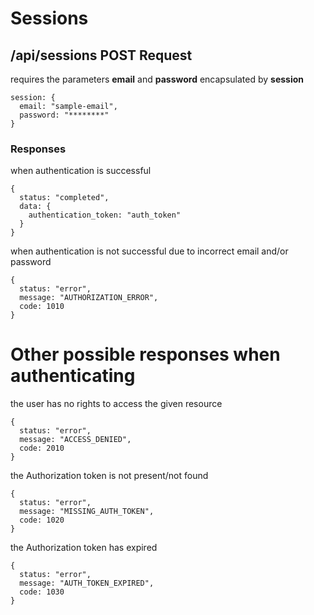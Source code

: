# Sessions

## /api/sessions **POST Request**
  requires the parameters **email** and **password** encapsulated by **session**

    session: {
      email: "sample-email",
      password: "********"
    }

### Responses
  when authentication is successful

    {
      status: "completed",
      data: {
        authentication_token: "auth_token"
      } 
    }

  when authentication is not successful due to incorrect email and/or password

    {
      status: "error",
      message: "AUTHORIZATION_ERROR",
      code: 1010
    }

# Other possible responses when authenticating
  the user has no rights to access the given resource
  
    {
      status: "error",
      message: "ACCESS_DENIED",
      code: 2010
    }

  the Authorization token is not present/not found

    {
      status: "error",
      message: "MISSING_AUTH_TOKEN",
      code: 1020
    }

  the Authorization token has expired

    {
      status: "error",
      message: "AUTH_TOKEN_EXPIRED",
      code: 1030
    }
